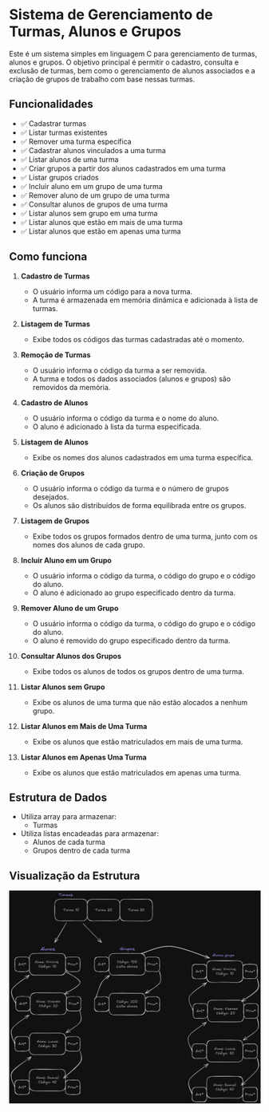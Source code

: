 # Sistema de Gerenciamento de Turmas, Alunos e Grupos

Este é um sistema simples em linguagem C para gerenciamento de turmas, alunos e grupos. O objetivo principal é permitir o cadastro, consulta e exclusão de turmas, bem como o gerenciamento de alunos associados e a criação de grupos de trabalho com base nessas turmas.

## Funcionalidades

-   ✅ Cadastrar turmas
-   ✅ Listar turmas existentes
-   ✅ Remover uma turma específica
-   ✅ Cadastrar alunos vinculados a uma turma
-   ✅ Listar alunos de uma turma
-   ✅ Criar grupos a partir dos alunos cadastrados em uma turma
-   ✅ Listar grupos criados
-   ✅ Incluir aluno em um grupo de uma turma
-   ✅ Remover aluno de um grupo de uma turma
-   ✅ Consultar alunos de grupos de uma turma
-   ✅ Listar alunos sem grupo em uma turma
-   ✅ Listar alunos que estão em mais de uma turma
-   ✅ Listar alunos que estão em apenas uma turma

## Como funciona

1. **Cadastro de Turmas**

    - O usuário informa um código para a nova turma.
    - A turma é armazenada em memória dinâmica e adicionada à lista de turmas.

2. **Listagem de Turmas**

    - Exibe todos os códigos das turmas cadastradas até o momento.

3. **Remoção de Turmas**

    - O usuário informa o código da turma a ser removida.
    - A turma e todos os dados associados (alunos e grupos) são removidos da memória.

4. **Cadastro de Alunos**

    - O usuário informa o código da turma e o nome do aluno.
    - O aluno é adicionado à lista da turma especificada.

5. **Listagem de Alunos**

    - Exibe os nomes dos alunos cadastrados em uma turma específica.

6. **Criação de Grupos**

    - O usuário informa o código da turma e o número de grupos desejados.
    - Os alunos são distribuídos de forma equilibrada entre os grupos.

7. **Listagem de Grupos**

    - Exibe todos os grupos formados dentro de uma turma, junto com os nomes dos alunos de cada grupo.

8. **Incluir Aluno em um Grupo**

    - O usuário informa o código da turma, o código do grupo e o código do aluno.
    - O aluno é adicionado ao grupo especificado dentro da turma.

9. **Remover Aluno de um Grupo**

    - O usuário informa o código da turma, o código do grupo e o código do aluno.
    - O aluno é removido do grupo especificado dentro da turma.

10. **Consultar Alunos dos Grupos**

    - Exibe todos os alunos de todos os grupos dentro de uma turma.

11. **Listar Alunos sem Grupo**

    - Exibe os alunos de uma turma que não estão alocados a nenhum grupo.

12. **Listar Alunos em Mais de Uma Turma**

    - Exibe os alunos que estão matriculados em mais de uma turma.

13. **Listar Alunos em Apenas Uma Turma**

    - Exibe os alunos que estão matriculados em apenas uma turma.

## Estrutura de Dados

-   Utiliza array para armazenar:
    -   Turmas
-   Utiliza listas encadeadas para armazenar:
    -   Alunos de cada turma
    -   Grupos dentro de cada turma

## Visualização da Estrutura

![Estrutura de dados](./structure.jpg)
